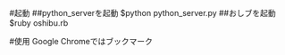 #起動
##python_serverを起動
    $python python_server.py
##おしブを起動
    $ruby oshibu.rb

#使用
Google Chromeではブックマーク
